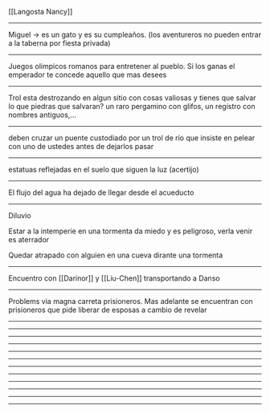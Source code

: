 
[[Langosta Nancy]]

----

Miguel → es un gato y es su cumpleaños. (los aventureros no pueden entrar a la taberna por fiesta privada)

----

Juegos olimpicos romanos para entretener al pueblo. Si los ganas el emperador te concede aquello que mas desees

----
Trol esta destrozando en algun sitio con cosas valiosas y tienes que salvar lo que piedras que salvaran? un raro pergamino con glifos, un registro con nombres antiguos,...

----
deben cruzar un puente custodiado por un trol de río que insiste en pelear con uno de ustedes antes de dejarlos pasar

----
estatuas reflejadas en el suelo que siguen la luz (acertijo)

----
El flujo del agua ha dejado de llegar desde el acueducto

----
Diluvio

Estar a la intemperie en una tormenta da miedo y es peligroso, verla venir es aterrador 

Quedar atrapado con alguien en una cueva dirante una tormenta

----

Encuentro con [[Darinor]] y [[Liu-Chen]] transportando a Danso

----

Problems via magna carreta prisioneros. Mas adelante se encuentran con prisioneros que pide liberar de esposas a cambio de revelar

----


----


----


----


----


----


----


----


----


----


----


----